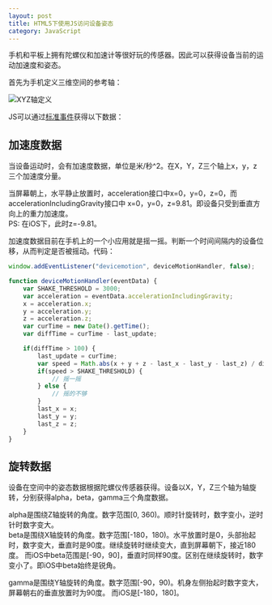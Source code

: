 ```yaml
---
layout: post
title: HTML5下使用JS访问设备姿态
category: JavaScript
---
```


手机和平板上拥有陀螺仪和加速计等很好玩的传感器。因此可以获得设备当前的运动加速度和姿态。

<!--more-->

首先为手机定义三维空间的参考轴：

![XYZ轴定义](http://www.w3.org/TR/orientation-event/start.png)

JS可以通过[标准事件](http://www.w3.org/TR/orientation-event/)获得以下数据：

## 加速度数据
当设备运动时，会有加速度数据，单位是米/秒^2。在X，Y，Z三个轴上x，y，z三个加速度分量。

当屏幕朝上，水平静止放置时，acceleration接口中x=0，y=0，z=0，而accelerationIncludingGravity接口中
x=0，y=0，z=9.81。即设备只受到垂直方向上的重力加速度。  
PS: 在iOS下，此时z=-9.81。

加速度数据目前在手机上的一个小应用就是摇一摇。判断一个时间间隔内的设备位移，从而判定是否被摇动。代码：

```js
window.addEventListener("devicemotion", deviceMotionHandler, false);

function deviceMotionHandler(eventData) {
    var SHAKE_THRESHOLD = 3000;
    var acceleration = eventData.accelerationIncludingGravity;
    x = acceleration.x;
    y = acceleration.y;
    z = acceleration.z;
    var curTime = new Date().getTime();
    var diffTime = curTime - last_update;

    if(diffTime > 100) {
        last_update = curTime;
        var speed = Math.abs(x + y + z - last_x - last_y - last_z) / diffTime * 10000;
        if(speed > SHAKE_THRESHOLD) {
            // 摇一摇
        } else {
            // 摇的不够
        }
        last_x = x;
        last_y = y;
        last_z = z;
    }
}

```

## 旋转数据
设备在空间中的姿态数据根据陀螺仪传感器获得。设备以X，Y，Z三个轴为轴旋转，分别获得alpha，beta，gamma三个角度数据。

alpha是围绕Z轴旋转的角度。数字范围[0, 360)。顺时针旋转时，数字变小，逆时针时数字变大。  
beta是围绕X轴旋转的角度。数字范围[-180，180)。水平放置时是0，头部抬起时，数字变大，垂直时是90度。继续旋转时继续变大，直到屏幕朝下，接近180度。
而iOS中beta范围是[-90，90]，垂直时同样90度。区别在继续旋转时，数字变小了。即iOS中beta始终是锐角。

gamma是围绕Y轴旋转的角度。数字范围[-90，90)。机身左侧抬起时数字变大，屏幕朝右的垂直放置时为90度。
而iOS是[-180，180]。


